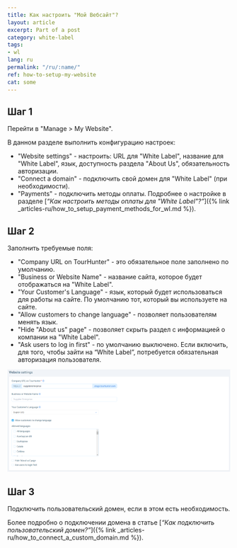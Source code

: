 ```yaml
---
title: Как настроить "Мой Вебсайт"?
layout: article
excerpt: Part of a post
category: white-label
tags:
- wl
lang: ru
permalink: "/ru/:name/"
ref: how-to-setup-my-website
cat: some
---
```


## **Шаг 1**

Перейти в "Manage > My Website".

В данном разделе выполнить конфигурацию настроек:
- "Website settings" - настроить: URL для "White Label", название для "White Label", язык, доступность раздела "About Us", обязательность авторизации.
- "Connect a domain" - подключить свой домен для "White Label" (при необходимости).
- "Payments" - подключить методы оплаты. Подробнее о настройке в разделе [*“Как настроить методы оплаты для "White Label"?”*]({% link _articles-ru/how_to_setup_payment_methods_for_wl.md %}).

## **Шаг 2**

Заполнить требуемые поля:

- "Company URL on TourHunter" - это обязательное поле заполнено по умолчанию. 
- "Business or Website Name" - название сайта, которое будет отображаться на "White Label".
- "Your Customer's Language" - язык, который будет использоваться для работы на сайте. По умолчанию тот, который вы используете на сайте.
- "Allow customers to change language" - позволяет пользователям менять язык.
- "Hide "About us" page" - позволяет скрыть раздел с информацией о компании на "White Label".
- "Ask users to log in first" - по умолчанию выключено. Если включить, для того, чтобы зайти на “White Label”, потребуется обязательная авторизация пользователя.

![How_to_setup_my_website1](/assets/images/how_to_setup_my_website1.png)

## **Шаг 3**

Подключить пользовательский домен, если в этом есть необходимость.

Более подробно о подключении домeна в статье [*“Как подключить пользовательский домен?”*]({% link _articles-ru/how_to_connect_a_custom_domain.md %}).
